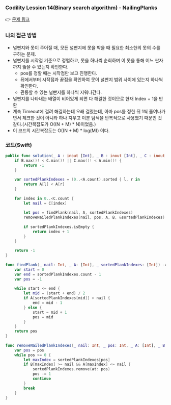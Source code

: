 ### Codility Lession 14(Binary search algorithm) - NailingPlanks
👉 [문제 링크](https://app.codility.com/programmers/lessons/14-binary_search_algorithm/nailing_planks/)

### 나의 접근 방법
- 널빤지와 못이 주어질 때, 모든 널빤지에 못을 박을 때 필요한 최소한의 못의 수를 구하는 문제.
- 널빤지를 시작점 기준으로 정렬하고, 못을 하나씩 순회하며 이 못을 통해 어느 판자까지 뚫을 수 있는지 확인한다.
    - pos를 정할 때는 시작점만 보고 진행한다.
    - 뒤에서부터 시작점과 끝점을 확인하여 못이 널빤지 범위 사이에 있는지 하나씩 확인한다.
    - 관통할 수 있는 널빤지를 하나씩 지워나간다.
- 널빤지를 나타내는 배열이 비어있게 되면 다 해결한 것이므로 현재 Index + 1을 반환
- 계속 Timeout에 걸려 해결하는데 오래 걸렸는데, 아마 pos를 정한 뒤 1씩 줄여나가면서 체크한 것이 아니라 하나 지우고 이분 탐색을 반복적으로 사용했기 때문인 것 같다.(시간복잡도가 O((N + M) * N)이었음.) 
- 이 코드의 시간복잡도는 O((N + M) * log(M)) 이다.

### 코드(Swift)
```swift
public func solution(_ A : inout [Int], _ B : inout [Int], _ C : inout [Int]) -> Int {
    if B.max()! < C.min()! || C.max()! < A.min()! {
        return -1
    }
        
    var sortedPlankIndexes = (0..<A.count).sorted { l, r in
        return A[l] < A[r]
    }
        
    for index in 0..<C.count {
        let nail = C[index]
            
        let pos = findPlank(nail, A, sortedPlankIndexes)
        removeNailedPlankIndexes(nail, pos, A, B, &sortedPlankIndexes)
            
        if sortedPlankIndexes.isEmpty {
            return index + 1
        }
    }
        
    return -1
}
    
func findPlank(_ nail: Int, _ A: [Int], _ sortedPlankIndexes: [Int]) -> Int {
    var start = 0
    var end = sortedPlankIndexes.count - 1
    var pos = -1
        
    while start <= end {
        let mid = (start + end) / 2
        if A[sortedPlankIndexes[mid]] > nail {
            end = mid - 1
        } else {
            start = mid + 1
            pos = mid
        }
    }
    return pos
}
    
func removeNailedPlankIndexes(_ nail: Int, _ pos: Int, _ A: [Int], _ B: [Int], _  sortedPlankIndexes: inout [Int]) {
    var pos = pos
    while pos >= 0 {
        let maxIndex = sortedPlankIndexes[pos]
        if B[maxIndex] >= nail && A[maxIndex] <= nail {
            sortedPlankIndexes.remove(at: pos)
            pos -= 1
            continue
        }
        break
    }
}
```

